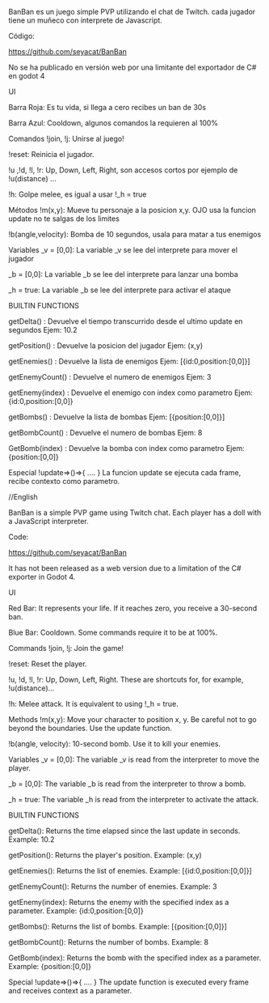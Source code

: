 BanBan es un juego simple PVP utilizando el chat de Twitch.  cada jugador tiene un muñeco con interprete de Javascript.

Código:

https://github.com/seyacat/BanBan​

No se ha publicado en versión web por una limitante del exportador de C# en godot 4

UI

Barra Roja: Es tu vida, si llega a cero recibes un ban de 30s

Barra Azul: Cooldown, algunos comandos la requieren al 100%

Comandos
!join, !j: Unirse al juego!

!reset: Reinicia el jugador.

!u ,!d, !l, !r: Up, Down, Left, Right, son accesos cortos por ejemplo de  !u(distance) ...

!h: Golpe melee, es igual a usar !_h = true

Métodos
!m(x,y): Mueve tu personaje a la posicion x,y. OJO usa la funcion update no te salgas de los limites

!b(angle,velocity): Bomba de 10 segundos, usala para matar a tus enemigos

Variables
_v = [0,0]: La variable _v se lee del interprete para mover el jugador

_b = [0,0]: La variable _b se lee del interprete para lanzar una bomba

_h = true: La variable _b se lee del interprete para activar el ataque

BUILTIN FUNCTIONS

getDelta() : Devuelve el tiempo transcurrido desde el ultimo update en segundos
Ejem: 10.2

getPosition() : Devuelve la posicion del jugador
Ejem: (x,y)

getEnemies() : Devuelve la lista de enemigos 
Ejem: [{id:0,position:[0,0]}]

getEnemyCount() : Devuelve el numero de enemigos
Ejem: 3

getEnemy(index) : Devuelve el enemigo con index como parametro 
Ejem: {id:0,position:[0,0]}

getBombs() : Devuelve la lista de bombas
Ejem: [{position:[0,0]}]

getBombCount() : Devuelve el numero de bombas
Ejem: 8

GetBomb(index) : Devuelve la bomba con index como parametro
Ejem: {position:[0,0]}


Especial
!update=>()=>{ .... } La funcion update se ejecuta cada frame, recibe contexto como parametro. 


//English


BanBan is a simple PVP game using Twitch chat. Each player has a doll with a JavaScript interpreter.

Code:

https://github.com/seyacat/BanBan

It has not been released as a web version due to a limitation of the C# exporter in Godot 4.

UI

Red Bar: It represents your life. If it reaches zero, you receive a 30-second ban.

Blue Bar: Cooldown. Some commands require it to be at 100%.

Commands !join, !j: Join the game!

!reset: Reset the player.

!u, !d, !l, !r: Up, Down, Left, Right. These are shortcuts for, for example, !u(distance)...

!h: Melee attack. It is equivalent to using !_h = true.

Methods !m(x,y): Move your character to position x, y. Be careful not to go beyond the boundaries. Use the update function.

!b(angle, velocity): 10-second bomb. Use it to kill your enemies.

Variables _v = [0,0]: The variable _v is read from the interpreter to move the player.

_b = [0,0]: The variable _b is read from the interpreter to throw a bomb.

_h = true: The variable _h is read from the interpreter to activate the attack.

BUILTIN FUNCTIONS

getDelta(): Returns the time elapsed since the last update in seconds. Example: 10.2

getPosition(): Returns the player's position. Example: (x,y)

getEnemies(): Returns the list of enemies. Example: [{id:0,position:[0,0]}]

getEnemyCount(): Returns the number of enemies. Example: 3

getEnemy(index): Returns the enemy with the specified index as a parameter. Example: {id:0,position:[0,0]}

getBombs(): Returns the list of bombs. Example: [{position:[0,0]}]

getBombCount(): Returns the number of bombs. Example: 8

GetBomb(index): Returns the bomb with the specified index as a parameter. Example: {position:[0,0]}

Special !update=>()=>{ .... } The update function is executed every frame and receives context as a parameter.

